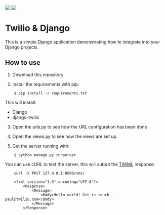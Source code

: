 ![](https://img.shields.io/badge/Django-1.6.2-brightgreen.svg)
![](https://img.shields.io/badge/django--twilio-0.4.0-red.svg)
# Twilio & Django

This is a simple Django application demonstrating how to integrate 
into your Django projects.

## How to use

1. Download this repository

2. Install the requirements with pip:

```
    $ pip install -r requirements.txt
```

This will install:

* Django
* django-twilio

3. Open the urls.py to see how the URL configuration has been done


4. Open the views.py to see how the views are set up.

5. Get the server running with:

```
    $ python manage.py runserver
```

You can use cURL to test the server, this will output the [TWiML][2] response:

```
    curl -X POST 127.0.0.1:8000/sms/
```

```
    <?xml version="1.0" encoding="UTF-8"?>
        <Response>
            <Message>
                <Body>Hello world! Get in touch - paul@twilio.com</Body>
            </Message>
        </Response>
```




[1]: https://github.com/gatarelib/twilio-django
[2]: https://www.twilio.com/docs/api/twiml
